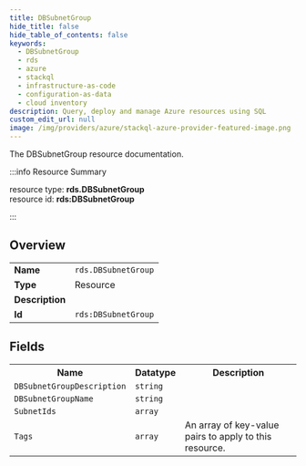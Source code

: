 ```yaml
---
title: DBSubnetGroup
hide_title: false
hide_table_of_contents: false
keywords:
  - DBSubnetGroup
  - rds
  - azure
  - stackql
  - infrastructure-as-code
  - configuration-as-data
  - cloud inventory
description: Query, deploy and manage Azure resources using SQL
custom_edit_url: null
image: /img/providers/azure/stackql-azure-provider-featured-image.png
---
```

The DBSubnetGroup resource documentation.

:::info Resource Summary

<div class="row">
<div class="providerDocColumn">
<span>resource type:&nbsp;<b>rds.DBSubnetGroup</b></span><br />
<span>resource id:&nbsp;<b>rds:DBSubnetGroup</b></span><br />
</div>
</div>

:::

## Overview
<table><tbody>
<tr><td><b>Name</b></td><td><code>rds.DBSubnetGroup</code></td></tr>
<tr><td><b>Type</b></td><td>Resource</td></tr>
<tr><td><b>Description</b></td><td></td></tr>
<tr><td><b>Id</b></td><td><code>rds:DBSubnetGroup</code></td></tr>
</tbody></table>

## Fields
<table><tbody>
<tr><th>Name</th><th>Datatype</th><th>Description</th></tr>
<tr><td><code>DBSubnetGroupDescription</code></td><td><code>string</code></td><td></td></tr><tr><td><code>DBSubnetGroupName</code></td><td><code>string</code></td><td></td></tr><tr><td><code>SubnetIds</code></td><td><code>array</code></td><td></td></tr><tr><td><code>Tags</code></td><td><code>array</code></td><td>An array of key-value pairs to apply to this resource.</td></tr>
</tbody></table>